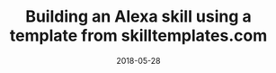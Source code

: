 ---
date: 2018-05-28
title: Building an Alexa skill using a template from skilltemplates.com
video_id: 6ma4KgHqXYg
description: Creating an Amazon Alexa skill using a template, Alexa Skills Kit 2.0 SDK, and ASK-CLI. 
categories:
  - Amazon-Alexa
resources:
  - name: Source code
    link: https://github.com/skilltemplates/
  - name: Dabble Lab
    link: https://dabblelab.com
type: Video
set: skill-templates
set_order: 64
---